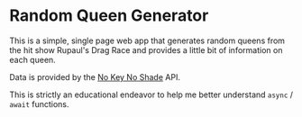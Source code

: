 # Random Queen Generator

This is a simple, single page web app that generates random queens from the hit show Rupaul's Drag Race and provides a little bit of information on each queen.

Data is provided by the [No Key No Shade](https://drag-race-api.readme.io/docs) API.

This is strictly an educational endeavor to help me better understand `async` / `await` functions.